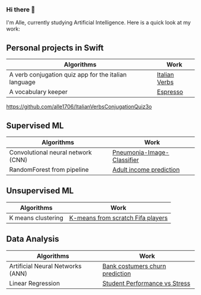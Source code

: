 ### Hi there 👋


I'm Alle, currently studying Artificial Intelligence. Here is a quick look at my work:

## Personal projects in Swift 

| Algorithms  | Work |
| ------------- | ------------- |
| A verb conjugation quiz app for the italian language | [Italian Verbs](https://github.com/alle1706/ItalianVerbsConjugationQuiz3o)  |
| A vocabulary keeper | [Espresso]()  |


https://github.com/alle1706/ItalianVerbsConjugationQuiz3o

## Supervised ML

| Algorithms  | Work |
| ------------- | ------------- |
| Convolutional neural network (CNN)  | [Pneumonia-Image-Classifier](https://github.com/alle1706/Pneumonia-Image-Classifier)  |
| RandomForest from pipeline | [Adult income prediction](https://github.com/alle1706/Pipeline---income-prediction)  |


## Unsupervised ML

| Algorithms  | Work |
| ------------- | ------------- |
| K means clustering | [K-means from scratch Fifa players](https://github.com/alle1706/Fifa-players-K-cluster-scratch-)  |


## Data Analysis

| Algorithms  | Work |
| ------------- | ------------- |
| Artificial Neural Networks (ANN)  | [Bank costumers churn prediction](https://github.com/alle1706/Churn-prediction)  |
| Linear Regression  | [Student Performance vs Stress](https://github.com/alle1706/Student-performance)  |

